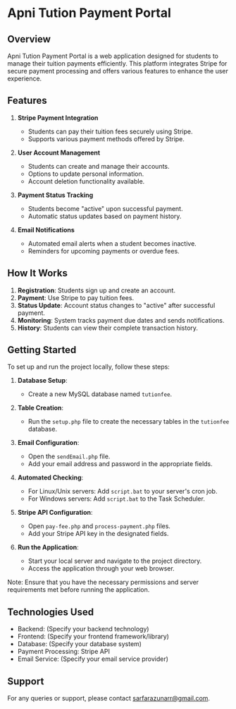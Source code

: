 # Apni Tution Payment Portal

## Overview

Apni Tution Payment Portal is a web application designed for students to manage their tuition payments efficiently. This platform integrates Stripe for secure payment processing and offers various features to enhance the user experience.

## Features

1. **Stripe Payment Integration**
   - Students can pay their tuition fees securely using Stripe.
   - Supports various payment methods offered by Stripe.

2. **User Account Management**
   - Students can create and manage their accounts.
   - Options to update personal information.
   - Account deletion functionality available.

3. **Payment Status Tracking**
   - Students become "active" upon successful payment.
   - Automatic status updates based on payment history.

4. **Email Notifications**
   - Automated email alerts when a student becomes inactive.
   - Reminders for upcoming payments or overdue fees.

## How It Works

1. **Registration**: Students sign up and create an account.
2. **Payment**: Use Stripe to pay tuition fees.
3. **Status Update**: Account status changes to "active" after successful payment.
4. **Monitoring**: System tracks payment due dates and sends notifications.
5. **History**: Students can view their complete transaction history.

## Getting Started

To set up and run the project locally, follow these steps:

1. **Database Setup**:
   - Create a new MySQL database named `tutionfee`.

2. **Table Creation**:
   - Run the `setup.php` file to create the necessary tables in the `tutionfee` database.

3. **Email Configuration**:
   - Open the `sendEmail.php` file.
   - Add your email address and password in the appropriate fields.

4. **Automated Checking**:
   - For Linux/Unix servers: Add `script.bat` to your server's cron job.
   - For Windows servers: Add `script.bat` to the Task Scheduler.

5. **Stripe API Configuration**:
   - Open `pay-fee.php` and `process-payment.php` files.
   - Add your Stripe API key in the designated fields.

6. **Run the Application**:
   - Start your local server and navigate to the project directory.
   - Access the application through your web browser.

Note: Ensure that you have the necessary permissions and server requirements met before running the application.
## Technologies Used

- Backend: (Specify your backend technology)
- Frontend: (Specify your frontend framework/library)
- Database: (Specify your database system)
- Payment Processing: Stripe API
- Email Service: (Specify your email service provider)


## Support

For any queries or support, please contact [sarfarazunarr@gmail.com](mailto:sarfarazunarr@example.com).

